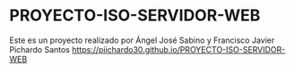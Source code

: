 # PROYECTO-ISO-SERVIDOR-WEB
Este es un proyecto realizado por Ángel José Sabino y Francisco Javier Pichardo Santos
https://piichardo30.github.io/PROYECTO-ISO-SERVIDOR-WEB
